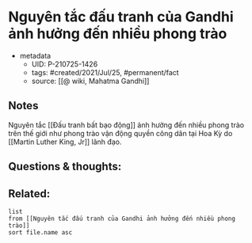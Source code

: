 # Nguyên tắc đấu tranh của Gandhi ảnh hưởng đến nhiều phong trào

- metadata
	- UID: P-210725-1426
	- tags: #created/2021/Jul/25, #permanent/fact 
	- source: [[@ wiki, Mahatma Gandhi]]

## Notes
Nguyên tắc [[Đấu tranh bất bạo động]] ảnh hưởng đến nhiều phong trào trên thế giới như phong trào vận động quyền công dân tại Hoa Kỳ do [[Martin Luther King, Jr]] lãnh đạo.

## Questions & thoughts:

## Related:
```dataview
list
from [[Nguyên tắc đấu tranh của Gandhi ảnh hưởng đến nhiều phong trào]]
sort file.name asc
```
